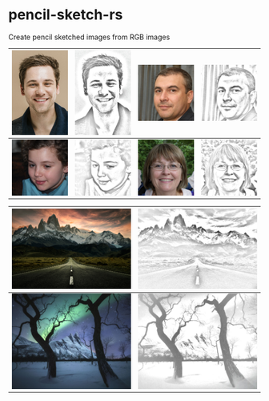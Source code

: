 # pencil-sketch-rs

Create pencil sketched images from RGB images

|![](./assets/t1.jpg)|![](./assets/t1_pencil_sketch.jpg)|![](./assets/t2.jpg)|![](./assets/t2_pencil_sketch.jpg)|
|-----------|------------|----------|---------------|
|![](./assets/t3.jpg)|![](./assets/t3_pencil_sketch.jpg)|![](./assets/t4.jpg)|![](./assets/t4_pencil_sketch.jpg)|


|![](./assets/t5.jpg)|![](./assets/t5_pencil_sketch.jpg)|
|-----------------------|--------------------------------|
|![](./assets/t6.jpg)|![](./assets/t6_pencil_sketch.jpg)|

